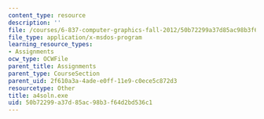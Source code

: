 ```yaml
---
content_type: resource
description: ''
file: /courses/6-837-computer-graphics-fall-2012/50b72299a37d85ac98b3f64d2bd536c1_a4soln.exe
file_type: application/x-msdos-program
learning_resource_types:
- Assignments
ocw_type: OCWFile
parent_title: Assignments
parent_type: CourseSection
parent_uid: 2f610a3a-4ade-e0ff-11e9-c0ece5c872d3
resourcetype: Other
title: a4soln.exe
uid: 50b72299-a37d-85ac-98b3-f64d2bd536c1
---
```

